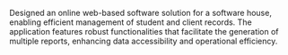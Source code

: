 Designed an online web-based software solution for a software house, enabling efficient management of student and client records. The application features robust functionalities that facilitate the generation of multiple reports, enhancing data accessibility and operational efficiency.
